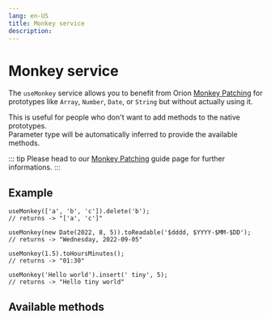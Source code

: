 ```yaml
---
lang: en-US
title: Monkey service
description:
---
```


# Monkey service

The `useMonkey` service allows you to benefit from Orion [Monkey Patching](../guide/monkey-patching.md) for prototypes like `Array`, `Number`, `Date`, or `String` but without actually using it.

This is useful for people who don't want to add methods to the native prototypes.\
Parameter type will be automatically inferred to provide the available methods.

::: tip
Please head to our [Monkey Patching](../guide/monkey-patching.md) guide page for further informations.
:::

## Example

``` ts:no-line-numbers
useMonkey(['a', 'b', 'c']).delete('b');
// returns -> "['a', 'c']"

useMonkey(new Date(2022, 8, 5)).toReadable('$dddd, $YYYY-$MM-$DD');
// returns -> "Wednesday, 2022-09-05"

useMonkey(1.5).toHoursMinutes();
// returns -> "01:30"

useMonkey('Hello world').insert(' tiny', 5);
// returns -> "Hello tiny world"
```

## Available methods

<service-preview />
